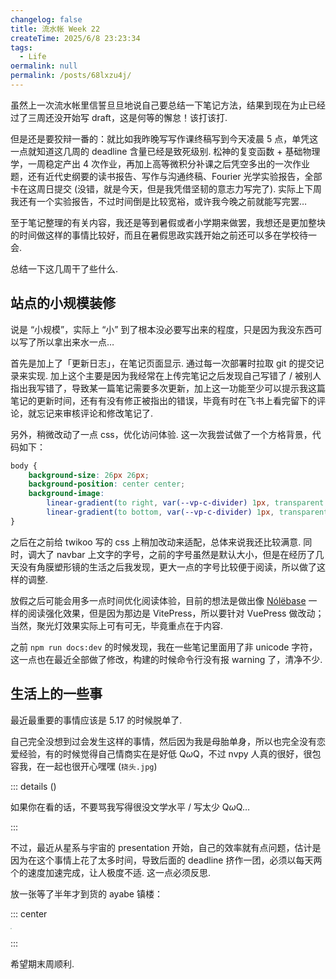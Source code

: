 ```yaml
---
changelog: false
title: 流水帐 Week 22
createTime: 2025/6/8 23:23:34
tags:
  - Life
oermalink: null
permalink: /posts/68lxzu4j/
---
```


虽然上一次流水帐里信誓旦旦地说自己要总结一下笔记方法，结果到现在为止已经过了三周还没开始写 draft，这是何等的懈怠！该打该打.

但是还是要狡辩一番的：就比如我昨晚写写作课终稿写到今天凌晨 5 点，单凭这一点就知道这几周的 deadline 含量已经是致死级别. 松神的复变函数 + 基础物理学，一周稳定产出 4 次作业，再加上高等微积分补课之后凭空多出的一次作业题，还有近代史纲要的读书报告、写作与沟通终稿、Fourier 光学实验报告，全部卡在这周日提交 (没错，就是今天，但是我凭借坚韧的意志力写完了). 实际上下周我还有一个实验报告，不过时间倒是比较宽裕，或许我今晚之前就能写完罢…

至于笔记整理的有关内容，我还是等到暑假或者小学期来做罢，我想还是更加整块的时间做这样的事情比较好，而且在暑假思政实践开始之前还可以多在学校待一会.

总结一下这几周干了些什么.

## 站点的小规模装修

说是 “小规模”，实际上 “小” 到了根本没必要写出来的程度，只是因为我没东西可以写了所以拿出来水一点…

首先是加上了「更新日志」，在笔记页面显示. 通过每一次部署时拉取 git 的提交记录来实现. 加上这个主要是因为我经常在上传完笔记之后发现自己写错了 / 被别人指出我写错了，导致某一篇笔记需要多次更新，加上这一功能至少可以提示我这篇笔记的更新时间，还有有没有修正被指出的错误，毕竟有时在飞书上看完留下的评论，就忘记来审核评论和修改笔记了.

另外，稍微改动了一点 css，优化访问体验. 这一次我尝试做了一个方格背景，代码如下：

```css
body {
    background-size: 26px 26px;
    background-position: center center;
    background-image: 
        linear-gradient(to right, var(--vp-c-divider) 1px, transparent 1px),
        linear-gradient(to bottom, var(--vp-c-divider) 1px, transparent 1px);
}
```

之后在之前给 twikoo 写的 css 上稍加改动来适配，总体来说我还比较满意. 同时，调大了 navbar 上文字的字号，之前的字号虽然是默认大小，但是在经历了几天没有角膜塑形镜的生活之后我发现，更大一点的字号比较便于阅读，所以做了这样的调整.

放假之后可能会用多一点时间优化阅读体验，目前的想法是做出像 [Nólëbase](https://nolebase.ayaka.io/zh-CN/) 一样的阅读强化效果，但是因为那边是 VitePress，所以要针对 VuePress 做改动；当然，聚光灯效果实际上可有可无，毕竟重点在于内容.

之前 ``npm run docs:dev`` 的时候发现，我在一些笔记里面用了非 unicode 字符，这一点也在最近全部做了修改，构建的时候命令行没有报 warning 了，清净不少.

## 生活上的一些事

最近最重要的事情应该是 5.17 的时候脱单了.

自己完全没想到过会发生这样的事情，然后因为我是母胎单身，所以也完全没有恋爱经验，有的时候觉得自己情商实在是好低 Q$\omega$Q，不过 nvpy 人真的很好，很包容我，在一起也很开心嘿嘿 (``挠头.jpg``)

::: details ()

如果你在看的话，不要骂我写得很没文学水平 / 写太少 Q$\omega$Q…

:::

不过，最近从星系与宇宙的 presentation 开始，自己的效率就有点问题，估计是因为在这个事情上花了太多时间，导致后面的 deadline 挤作一团，必须以每天两个的速度加速完成，让人极度不适. 这一点必须反思.

放一张等了半年才到货的 ayabe 镇楼：

::: center

<img src="https://vip.123pan.cn/1845440081/yk6baz03t0n000d7w33h1jy0b85a1tdlDIYxAIFxDda1DGxPDwUzAa==.jpg" style="zoom: 13%;" >

:::

希望期末周顺利.